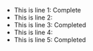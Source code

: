 * This is line 1: Complete
* This is line 2: 
* This is line 3: Completed
* This is line 4: 
* This is line 5: Completed
